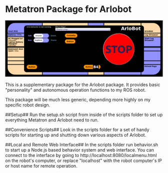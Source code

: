 Metatron Package for Arlobot
===========================

![Alt text](/screenshots/robotControlPanel.png?raw=true "Control Panel")

This is a supplementary package for the Arlobot package.
It provides basic "personality" and autonomous operation functions
to my ROS robot.

This package will be much less generic, depending more highly
on my specific robot design.

##Setup##
Run the setup.sh script from inside of the scripts folder to set up
everything Metatron and Arlobot need to run.

##Convenience Scripts##
Look in the scripts folder for a set of handy scripts for starting up and shutting down various aspects of Arlobot.

##Local and Remote Web Interface##
In the scripts folder run behavior.sh to start up a Node.js based behavior system and web interface. You can connect to the interface by going to http://localhost:8080/localmenu.html on the robot's computer, or replace "localhost" with the robot computer's IP or host name for remote operation.
